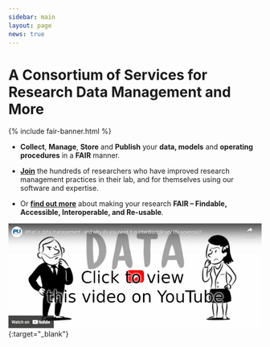 ```yaml
---
sidebar: main
layout: page
news: true
---
```


<h1 class="home-title">A Consortium of Services for Research Data Management and More</h1>

{% include fair-banner.html %}

* **Collect**, **Manage**, **Store** and **Publish** your **data, models** and **operating procedures** in a **FAIR** manner.
 
* **[Join](/contact.html)** the hundreds of researchers who have improved research management practices in their lab, and for themselves using our software and expertise.

* Or **[find out more](/about.html)** about making your research **FAIR – Findable, Accessible, Interoperable, and Re-usable**.

[![What is data management](/images/DataManagementYTThumb.jpg)](https://www.youtube.com/watch?v=PWutnWBfUSw){:target="_blank"}